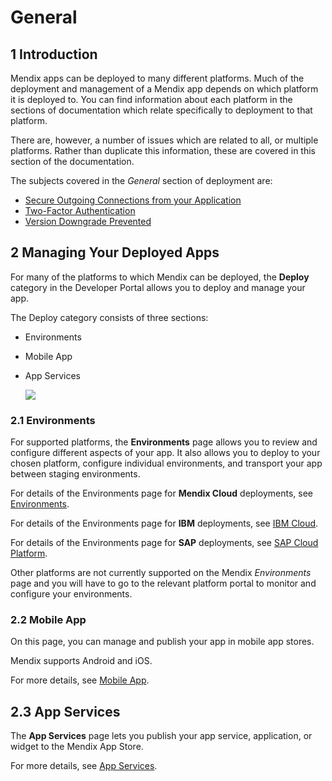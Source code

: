 # General

## 1 Introduction

Mendix apps can be deployed to many different platforms. Much of the deployment and management of a Mendix app depends on which platform it is deployed to. You can find information about each platform in the sections of documentation which relate specifically to deployment to that platform.

There are, however, a number of issues which are related to all, or multiple platforms. Rather than duplicate this information, these are covered in this section of the documentation.

The subjects covered in the *General* section of deployment are:

* [Secure Outgoing Connections from your Application](securing-outgoing-connections-from-your-application)
* [Two-Factor Authentication](two-factor-authentication)
* [Version Downgrade Prevented](version-downgrade-prevention)

## 2 Managing Your Deployed Apps

For many of the platforms to which Mendix can be deployed, the **Deploy** category in the Developer Portal allows you to deploy and manage your app.

The Deploy category consists of three sections:

* Environments
* Mobile App
* App Services

   ![](attachments/general/deploy.png)

### 2.1 Environments

For supported platforms, the **Environments** page allows you to review and configure different aspects of your app. It also allows you to deploy to your chosen platform, configure individual environments, and transport your app between staging environments.

For details of the Environments page for **Mendix Cloud** deployments, see [Environments](environments).

For details of the Environments page for **IBM** deployments, see [IBM Cloud](ibm-cloud).

For details of the Environments page for **SAP** deployments, see [SAP Cloud Platform](sap-cloud-platform).

Other platforms are not currently supported on the Mendix *Environments* page and you will have to go to the relevant platform portal to monitor and configure your environments.
​    
### 2.2 Mobile App

On this page, you can manage and publish your app in mobile app stores.

Mendix supports Android and iOS.

For more details, see [Mobile App](mobileapp).  

## 2.3 App Services

The **App Services** page lets you publish your app service, application, or widget to the Mendix App Store.

For more details, see [App Services](app-services).  
